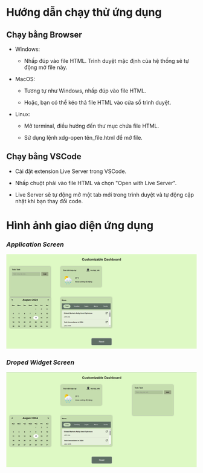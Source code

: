 # **Hướng dẫn chạy thử ứng dụng**

## **Chạy bằng Browser**

- Windows:

  - Nhấp đúp vào file HTML. Trình duyệt mặc định của hệ thống sẽ tự động mở file này.

- MacOS:

  - Tương tự như Windows, nhấp đúp vào file HTML.

  - Hoặc, bạn có thể kéo thả file HTML vào cửa sổ trình duyệt.

- Linux:

  - Mở terminal, điều hướng đến thư mục chứa file HTML.

  - Sử dụng lệnh xdg-open tên_file.html để mở file.

## **Chạy bằng VSCode**

- Cài đặt extension Live Server trong VSCode.

- Nhấp chuột phải vào file HTML và chọn "Open with Live Server".

- Live Server sẽ tự động mở một tab mới trong trình duyệt và tự động cập nhật khi bạn thay đổi code.

# **Hình ảnh giao diện ứng dụng**

### **_Application Screen_**

![app screen](./images/image-application.png)

### **_Droped Widget Screen_**

![Droped Widget Screen](./images/drop-widget-screen.png)
